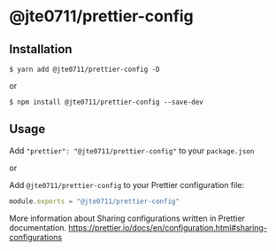 # @jte0711/prettier-config

## Installation

```
$ yarn add @jte0711/prettier-config -D
```
or
```
$ npm install @jte0711/prettier-config --save-dev
```

## Usage

Add `"prettier": "@jte0711/prettier-config"` to your `package.json`

or

Add `@jte0711/prettier-config` to your Prettier configuration file:

```javascript
module.exports = "@jte0711/prettier-config"
```

More information about Sharing configurations written in Prettier documentation.
https://prettier.io/docs/en/configuration.html#sharing-configurations
